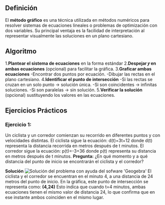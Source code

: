 ## Definición
El **método gráfico** es una técnica utilizada en métodos numéricos para resolver sistemas de ecuaciones lineales
o problemas de optimización con dos variables. Su principal ventaja es la facilidad de interpretación 
al representar visualmente las soluciones en un plano cartesiano.

## Algoritmo 
1.**Plantear el sistema de ecuaciones** en la forma estándar
2.**Despejar 𝑦 en ambas ecuaciones** (opcional) para facilitar la gráfica.
3.**Graficar ambas ecuaciones**
-Encontrar dos puntos por ecuación.
-Dibujar las rectas en el plano cartesiano.
4.**Identificar el punto de intersección**
-Si las rectas se cruzan en un solo punto → solución única.
-Si son coincidentes → infinitas soluciones.
-Si son paralelas → sin solución.
5.**Verificar la solución** (opcional) sustituyendo los valores en las ecuaciones.

## Ejercicios Prácticos

### Ejercicio 1: 
Un ciclista y un corredor comienzan su recorrido en diferentes puntos y con velocidades distintas.
El ciclista sigue la ecuación:
d(t)=3t+12
donde d(t) representa la distancia recorrida en metros después de t minutos.
El corredor sigue la ecuación:
p(t)=-3+36
donde p(t) representa su distancia en metros después de t minutos.
**Pregunta:** ¿En qué momento y a qué distancia del punto de inicio se encontrarán el ciclista y el corredor?

**Solución**
![Solución del problema con ayuda del sofware 'Geogebra'](tema-2/Imagenes/metodo_grafico_ejemplo1.png)
El ciclista y el corredor se encuentran en el minuto 4, a una distancia de 24 metros del punto de inicio.
En la gráfica, este punto de intersección se representa como:
**(4,24)**
Esto indica que cuando t=4 minutos, ambas ecuaciones tienen el mismo valor de distancia 24,
lo que confirma que en ese instante ambos coinciden en el mismo lugar.
